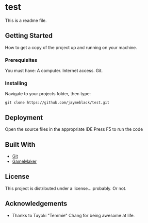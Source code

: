 # test
This is a readme file.

## Getting Started
How to get a copy of the project up and running on your machine.

### Prerequisites
You must have: A computer.
Internet access.
Git.

### Installing
Navigate to your projects folder, then type:
```
git clone https://github.com/jaymeblack/test.git
```

## Deployment
Open the source files in the appropriate IDE
Press F5 to run the code

## Built With
* [Git](https://git-scm.com)
* [GameMaker](http://yoyogames.com)

## License
This project is distributed under a license... probably. Or not.

## Acknowledgements
* Thanks to Tuyoki "Temmie" Chang for being awesome at life.